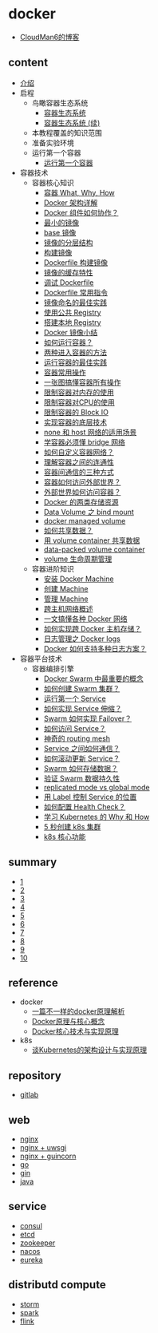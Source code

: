 # docker

- [CloudMan6的博客](https://blog.csdn.net/CloudMan6/article/list/10)

## content

- [介绍](https://blog.csdn.net/CloudMan6/article/details/70054393)
- 启程
  - 鸟瞰容器生态系统
    - [容器生态系统](https://blog.csdn.net/CloudMan6/article/details/70162855)
    - [容器生态系统 (续)](https://blog.csdn.net/CloudMan6/article/details/70194931)
  - 本教程覆盖的知识范围
  - 准备实验环境
  - 运行第一个容器
    - [运行第一个容器](https://blog.csdn.net/CloudMan6/article/details/70227455)
- 容器技术
  - 容器核心知识
    - [容器 What, Why, How](https://blog.csdn.net/CloudMan6/article/details/70482298)
    - [Docker 架构详解](https://blog.csdn.net/CloudMan6/article/details/70763952)
    - [Docker 组件如何协作？](https://blog.csdn.net/CloudMan6/article/details/70857585)
    - [最小的镜像](https://blog.csdn.net/CloudMan6/article/details/70992337)
    - [base 镜像](https://blog.csdn.net/CloudMan6/article/details/71105101)
    - [镜像的分层结构](https://blog.csdn.net/CloudMan6/article/details/71159794)
    - [构建镜像](https://blog.csdn.net/CloudMan6/article/details/71336283)
    - [Dockerfile 构建镜像](https://blog.csdn.net/CloudMan6/article/details/71445478)
    - [镜像的缓存特性](https://blog.csdn.net/CloudMan6/article/details/71600853)
    - [调试 Dockerfile](https://blog.csdn.net/CloudMan6/article/details/72049313)
    - [Dockerfile 常用指令](https://blog.csdn.net/CloudMan6/article/details/72353838)
    - [镜像命名的最佳实践](https://blog.csdn.net/CloudMan6/article/details/72603130)
    - [使用公共 Registry](https://blog.csdn.net/CloudMan6/article/details/72667956)
    - [搭建本地 Registry](https://blog.csdn.net/CloudMan6/article/details/72722916)
    - [Docker 镜像小结](https://blog.csdn.net/CloudMan6/article/details/72783603)
    - [如何运行容器？](https://blog.csdn.net/CloudMan6/article/details/72811183)
    - [两种进入容器的方法](https://blog.csdn.net/CloudMan6/article/details/72831143)
    - [运行容器的最佳实践](https://blog.csdn.net/CloudMan6/article/details/72862262)
    - [容器常用操作](https://blog.csdn.net/CloudMan6/article/details/72884463)
    - [一张图搞懂容器所有操作](https://blog.csdn.net/CloudMan6/article/details/72911204)
    - [限制容器对内存的使用](https://blog.csdn.net/CloudMan6/article/details/73065623)
    - [限制容器对CPU的使用](https://blog.csdn.net/CloudMan6/article/details/73195469)
    - [限制容器的 Block IO](https://blog.csdn.net/CloudMan6/article/details/73275235)
    - [实现容器的底层技术](https://blog.csdn.net/CloudMan6/article/details/73441688)
    - [none 和 host 网络的适用场景](https://blog.csdn.net/CloudMan6/article/details/73490335)
    - [学容器必须懂 bridge 网络](https://blog.csdn.net/CloudMan6/article/details/73610507)
    - [如何自定义容器网络？](https://blog.csdn.net/CloudMan6/article/details/73718953)
    - [理解容器之间的连通性](https://blog.csdn.net/CloudMan6/article/details/73825691)
    - [容器间通信的三种方式](https://blog.csdn.net/CloudMan6/article/details/73928932)
    - [容器如何访问外部世界？](https://blog.csdn.net/CloudMan6/article/details/74157891)
    - [外部世界如何访问容器？](https://blog.csdn.net/CloudMan6/article/details/74359616)
    - [Docker 的两类存储资源](https://blog.csdn.net/CloudMan6/article/details/74590058)
    - [Data Volume 之 bind mount](https://blog.csdn.net/CloudMan6/article/details/74896920)
    - [docker managed volume](https://blog.csdn.net/CloudMan6/article/details/74999509)
    - [如何共享数据？](https://blog.csdn.net/CloudMan6/article/details/75093632)
    - [用 volume container 共享数据](https://blog.csdn.net/CloudMan6/article/details/75194862)
    - [data-packed volume container](https://blog.csdn.net/CloudMan6/article/details/75331672)
    - [volume 生命周期管理](https://blog.csdn.net/CloudMan6/article/details/75578915)
  - 容器进阶知识
    - [安装 Docker Machine](https://blog.csdn.net/CloudMan6/article/details/75810234)
    - [创建 Machine](https://blog.csdn.net/CloudMan6/article/details/76100816)
    - [管理 Machine ](https://blog.csdn.net/CloudMan6/article/details/76223476)
    - [跨主机网络概述](https://blog.csdn.net/CloudMan6/article/details/76383702)
    - [一文搞懂各种 Docker 网络](https://blog.csdn.net/CloudMan6/article/details/78077695)
    - [如何实现跨 Docker 主机存储？](https://blog.csdn.net/CloudMan6/article/details/78092683)
    - [日志管理之 Docker logs](https://blog.csdn.net/CloudMan6/article/details/78382632)
    - [Docker 如何支持多种日志方案？](https://blog.csdn.net/CloudMan6/article/details/78405318)
- 容器平台技术
  - 容器编排引擎
    - [Docker Swarm 中最重要的概念](https://blog.csdn.net/CloudMan6/article/details/78553455)
    - [如何创建 Swarm 集群？](https://blog.csdn.net/CloudMan6/article/details/78577422)
    - [运行第一个 Service](https://blog.csdn.net/CloudMan6/article/details/78595361)
    - [如何实现 Service 伸缩？](https://blog.csdn.net/CloudMan6/article/details/78616432)
    - [Swarm 如何实现 Failover？](https://blog.csdn.net/CloudMan6/article/details/78635601)
    - [如何访问 Service？](https://blog.csdn.net/CloudMan6/article/details/78653680)
    - [神奇的 routing mesh](https://blog.csdn.net/CloudMan6/article/details/78679107)
    - [Service 之间如何通信？](https://blog.csdn.net/CloudMan6/article/details/78704529)
    - [如何滚动更新 Service？](https://blog.csdn.net/CloudMan6/article/details/78722946)
    - [Swarm 如何存储数据？](https://blog.csdn.net/CloudMan6/article/details/78745505)
    - [验证 Swarm 数据持久性](https://blog.csdn.net/CloudMan6/article/details/78765008)
    - [replicated mode vs global mode](https://blog.csdn.net/CloudMan6/article/details/78787718)
    - [用 Label 控制 Service 的位置](https://blog.csdn.net/CloudMan6/article/details/78805114)
    - [如何配置 Health Check？](https://blog.csdn.net/CloudMan6/article/details/78827984)
    - [学习 Kubernetes 的 Why 和 How ](https://blog.csdn.net/CloudMan6/article/details/78954441)
    - [5 秒创建 k8s 集群](https://blog.csdn.net/CloudMan6/article/details/78973949)
    - [k8s 核心功能](https://blog.csdn.net/CloudMan6/article/details/78997613)

## summary

- [1](https://github.com/fkdocker/docker/tree/master/summary/1)
- [2](https://github.com/fkdocker/docker/tree/master/summary/2)
- [3](https://github.com/fkdocker/docker/tree/master/summary/3)
- [4](https://github.com/fkdocker/docker/tree/master/summary/4)
- [5](https://github.com/fkdocker/docker/tree/master/summary/5)
- [6](https://github.com/fkdocker/docker/tree/master/summary/6)
- [7](https://github.com/fkdocker/docker/tree/master/summary/7)
- [8](https://github.com/fkdocker/docker/tree/master/summary/8)
- [9](https://github.com/fkdocker/docker/tree/master/summary/9)
- [10](https://github.com/fkdocker/docker/tree/master/summary/10)

## reference

- docker
  - [一篇不一样的docker原理解析](https://zhuanlan.zhihu.com/p/22382728)
  - [Docker原理与核心概念](https://juejin.im/post/6844904039180681229)
  - [Docker核心技术与实现原理](https://draveness.me/docker/)
- k8s
  - [谈Kubernetes的架构设计与实现原理](https://draveness.me/understanding-kubernetes/)

## repository

- [gitlab](https://github.com/gaoxinge/docker/tree/master/repository/gitlab)

## web

- [nginx](https://github.com/gaoxinge/docker/tree/master/web/nginx)
- [nginx + uwsgi](https://github.com/gaoxinge/docker/tree/master/web/nginx%20%2B%20uwsgi)
- [nginx + guincorn](https://github.com/gaoxinge/docker/tree/master/web/nginx%20%2B%20guincorn)
- [go](https://github.com/gaoxinge/docker/tree/master/web/go)
- [gin](https://github.com/gaoxinge/docker/tree/master/web/gin)
- [java](https://github.com/gaoxinge/docker/tree/master/web/java)

## service

- [consul](https://github.com/gaoxinge/docker/tree/master/service/consul)
- [etcd](https://github.com/gaoxinge/docker/tree/master/service/etcd)
- [zookeeper](https://github.com/gaoxinge/docker/tree/master/service/zookeeper)
- [nacos](https://github.com/gaoxinge/docker/tree/master/service/nacos)
- [eureka](https://github.com/gaoxinge/docker/tree/master/service/eureka)

## distributd compute

- [storm](https://github.com/gaoxinge/docker/tree/master/distributed%20compute/storm)
- [spark](https://github.com/gaoxinge/docker/tree/master/distributed%20compute/spark)
- [flink](https://github.com/gaoxinge/docker/tree/master/distributed%20compute/flink)